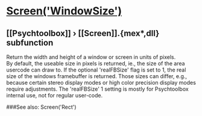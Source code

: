 # [Screen('WindowSize')](Screen-WindowSize) 
## [[Psychtoolbox]] &#8250; [[Screen]].{mex*,dll} subfunction


Return the width and height of a window or screen in units of pixels.  
By default, the useable size in pixels is returned, ie., the size of the area  
usercode can draw to. If the optional 'realFBSize' flag is set to 1, the real  
size of the windows framebuffer is returned. Those sizes can differ, e.g.,  
because certain stereo display modes or high color precision display modes  
require adjustments. The 'realFBSize' 1 setting is mostly for Psychtoolbox  
internal use, not for regular user-code.  
  


###See also:
Screen('Rect')
